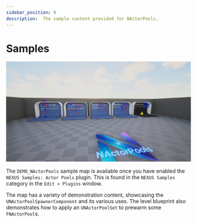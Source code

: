 ```yaml
---
sidebar_position: 9
description:  The sample content provided for NActorPools.
---
```


# Samples

![NActorPools](actor-pools-samples.webp)

The `DEMO_NActorPools` sample map is available once you have enabled the `NEXUS Samples: Actor Pools` plugin. This is found in the `NEXUS Samples` category in the `Edit > Plugins` window.

The map has a variety of demonstration content, showcasing the `UNActorPoolSpawnerComponent` and its various uses. The level blueprint also demonstrates how to apply an `UNActorPoolSet` to prewarm some `FNActorPool`s.